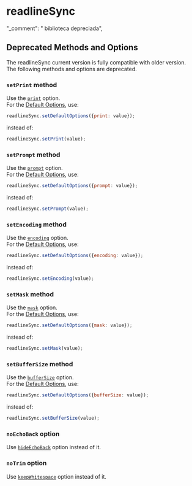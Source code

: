 # readlineSync
"_comment": " biblioteca depreciada",

## <a name="deprecated_methods_and_options"></a>Deprecated Methods and Options

The readlineSync current version is fully compatible with older version.  
The following methods and options are deprecated.

### <a name="deprecated_methods_and_options-setprint_method"></a>`setPrint` method

Use the [`print`](README.md#basic_options-print) option.  
For the [Default Options](README.md#basic_options), use:

```js
readlineSync.setDefaultOptions({print: value});
```

instead of:

```js
readlineSync.setPrint(value);
```

### <a name="deprecated_methods_and_options-setprompt_method"></a>`setPrompt` method

Use the [`prompt`](README.md#basic_options-prompt) option.  
For the [Default Options](README.md#basic_options), use:

```js
readlineSync.setDefaultOptions({prompt: value});
```

instead of:

```js
readlineSync.setPrompt(value);
```

### <a name="deprecated_methods_and_options-setencoding_method"></a>`setEncoding` method

Use the [`encoding`](README.md#basic_options-encoding) option.  
For the [Default Options](README.md#basic_options), use:

```js
readlineSync.setDefaultOptions({encoding: value});
```

instead of:

```js
readlineSync.setEncoding(value);
```

### <a name="deprecated_methods_and_options-setmask_method"></a>`setMask` method

Use the [`mask`](README.md#basic_options-mask) option.  
For the [Default Options](README.md#basic_options), use:

```js
readlineSync.setDefaultOptions({mask: value});
```

instead of:

```js
readlineSync.setMask(value);
```

### <a name="deprecated_methods_and_options-setbuffersize_method"></a>`setBufferSize` method

Use the [`bufferSize`](README.md#basic_options-buffersize) option.  
For the [Default Options](README.md#basic_options), use:

```js
readlineSync.setDefaultOptions({bufferSize: value});
```

instead of:

```js
readlineSync.setBufferSize(value);
```

### <a name="deprecated_methods_and_options-noechoback_option"></a>`noEchoBack` option

Use [`hideEchoBack`](README.md#basic_options-hideechoback) option instead of it.

### <a name="deprecated_methods_and_options-notrim_option"></a>`noTrim` option

Use [`keepWhitespace`](README.md#basic_options-keepwhitespace) option instead of it.
